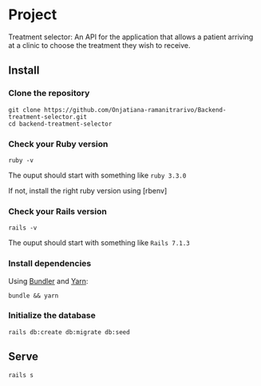# Project
Treatment selector:
An API for the application that allows a patient arriving at a clinic to choose the treatment they wish to receive.

## Install

### Clone the repository

```shell
git clone https://github.com/Onjatiana-ramanitrarivo/Backend-treatment-selector.git
cd backend-treatment-selector
```

### Check your Ruby version

```shell
ruby -v
```

The ouput should start with something like `ruby 3.3.0`

If not, install the right ruby version using [rbenv]

### Check your Rails version

```shell
rails -v
```

The ouput should start with something like `Rails 7.1.3`


### Install dependencies

Using [Bundler](https://github.com/bundler/bundler) and [Yarn](https://github.com/yarnpkg/yarn):

```shell
bundle && yarn
```

### Initialize the database

```shell
rails db:create db:migrate db:seed
```


## Serve

```shell
rails s
```
